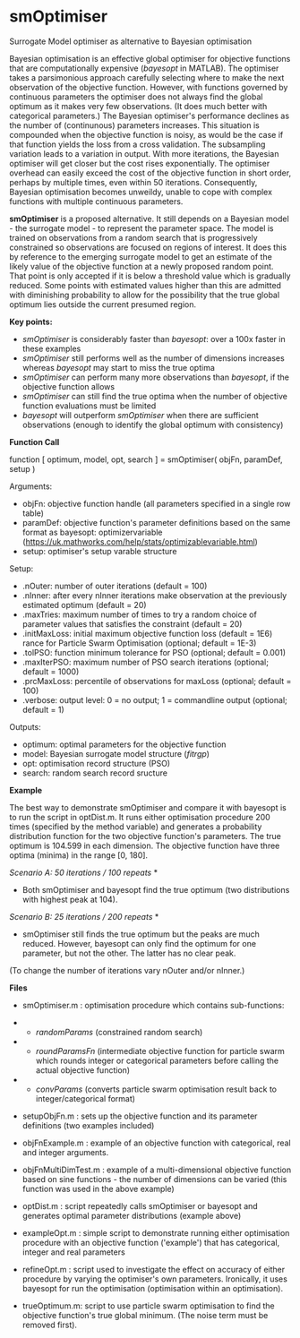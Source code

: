 # smOptimiser
Surrogate Model optimiser as alternative to Bayesian optimisation

Bayesian optimisation is an effective global optimiser for objective functions that are computationally expensive (*bayesopt* in MATLAB).
The optimiser takes a parsimonious approach carefully selecting where to make the next observation of the objective function.
However, with functions governed by continuous parameters the optimiser does not always find the global optimum as it makes very few observations. 
(It does much better with categorical parameters.)
The Bayesian optimiser's performance declines as the number of (continunous) parameters increases.
This situation is compounded when the objective function is noisy, as would be the case if that function yields the loss from a cross validation.
The subsampling variation leads to a variation in output.
With more iterations, the Bayesian optimiser will get closer but the cost rises exponentially.
The optimiser overhead can easily exceed the cost of the objective function in short order, perhaps by multiple times, even within 50 iterations.
Consequently, Bayesian optimisation becomes unweildy, unable to cope with complex functions with multiple continuous parameters.


**smOptimiser** is a proposed alternative. It still depends on a Bayesian model - the surrogate model - to represent the parameter space.
The model is trained on observations from a random search that is progressively constrained so observations are focused on regions of interest. 
It does this by reference to the emerging surrogate model to get an estimate of the likely value of the objective function at a newly proposed random point. 
That point is only accepted if it is below a threshold value which is gradually reduced. 
Some points with estimated values higher than this are admitted with diminishing probability to allow for the possibility that the true global optimum lies outside the current presumed region.

**Key points:**
- *smOptimiser* is considerably faster than *bayesopt*: over a 100x faster in these examples
- *smOptimiser* still performs well as the number of dimensions increases whereas *bayesopt* may start to miss the true optima
- *smOptimiser* can perform many more observations than *bayesopt*, if the objective function allows
- *smOptimiser* can still find the true optima when the number of objective function evaluations must be limited
- *bayesopt* will outperform *smOptimiser* when there are sufficient observations (enough to identify the global optimum with consistency)



**Function Call**

function [ optimum, model, opt, search ] = smOptimiser( objFn, paramDef, setup )

Arguments:
- objFn: objective function handle (all parameters specified in a single row table)
- paramDef: objective function's parameter definitions based on the same format as bayesopt: optimizervariable (https://uk.mathworks.com/help/stats/optimizablevariable.html)
- setup: optimiser's setup varable structure

Setup:
- .nOuter: number of outer iterations (default = 100)
- .nInner: after every nInner iterations make observation at the previously estimated optimum (default = 20)
- .maxTries: maximum number of times to try a random choice of parameter values that satisfies the constraint (default = 20)
- .initMaxLoss: initial maximum objective function loss (default = 1E6) rance for Particle Swarm Optimisation (optional; default = 1E-3)
- .tolPSO: function minimum tolerance for PSO (optional; default = 0.001)
- .maxIterPSO: maximum number of PSO search iterations (optional; default = 1000)
- .prcMaxLoss: percentile of observations for maxLoss (optional; default = 100)
- .verbose: output level: 0 = no output; 1 = commandline output (optional; default = 1)

Outputs:
- optimum: optimal parameters for the objective function
- model: Bayesian surrogate model structure (*fitrgp*)
- opt: optimisation record structure (PSO)
- search: random search record sructure



**Example**

The best way to demonstrate smOptimiser and compare it with bayesopt is to run the script in optDist.m.
It runs either optimisation procedure 200 times (specified by the method variable) and generates a probability distribution function for the two objective function's parameters. 
The true optimum is 104.599 in each dimension. The objective function have three optima (minima) in the range [0, 180].

*Scenario A: 50 iterations / 100 repeats* *

- Both smOptimiser and bayesopt find the true optimum (two distributions with highest peak at 104). 



*Scenario B: 25 iterations / 200 repeats* *

- smOptimiser still finds the true optimum but the peaks are much reduced. However, bayesopt can only find the optimum for one parameter, but not the other. The latter has no clear peak.


(To change the number of iterations vary nOuter and/or nInner.)


**Files**

- smOptimiser.m : optimisation procedure which contains sub-functions:

- - *randomParams* (constrained random search)
- - *roundParamsFn* (intermediate objective function for particle swarm which rounds integer or categorical parameters before calling the actual objective function)
- - *convParams* (converts particle swarm optimisation result back to integer/categorical format)

- setupObjFn.m : sets up the objective function and its parameter definitions (two examples included)

- objFnExample.m : example of an objective function with categorical, real and integer arguments.

- objFnMultiDimTest.m : example of a multi-dimensional objective function based on sine functions - the number of dimensions can be varied (this function was used in the above example)

- optDist.m : script repeatedly calls smOptimiser or bayesopt and generates optimal parameter distributions (example above)

- exampleOpt.m : simple script to demonstrate running either optimisation procedure with an objective function ('example') that has categorical, integer and real parameters

- refineOpt.m : script used to investigate the effect on accuracy of either procedure by varying the optimiser's own parameters. Ironically, it uses bayesopt for run the optimisation (optimisation within an optimisation).

- trueOptimum.m: script to use particle swarm optimisation to find the objective function's true global minimum. (The noise term must be removed first).


